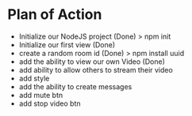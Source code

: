 # Plan of Action

- Initialize our NodeJS project  (Done)  > npm init
- Initialize our first view (Done)
- create a random room id  (Done)   > npm install uuid 
- add the ability to view our own Video (Done)
- add ability to allow others to stream their video
- add style
- add the ability to create messages
- add mute btn
- add stop video btn
